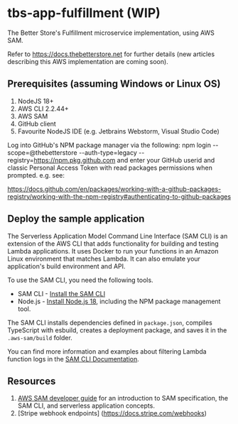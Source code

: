 # tbs-app-fulfillment (WIP)

The Better Store's Fulfillment  microservice implementation, using AWS SAM. 

Refer to https://docs.thebetterstore.net for further details (new articles describing this AWS implementation are coming soon).

## Prerequisites (assuming Windows or Linux OS)
1. NodeJS 18+
2. AWS CLI 2.2.44+
3. AWS SAM
4. GitHub client
5. Favourite NodeJS IDE (e.g. Jetbrains Webstorm, Visual Studio Code)

Log into GitHub's NPM package manager via the following:
npm login --scope=@thebetterstore --auth-type=legacy --registry=https://npm.pkg.github.com
and enter your GitHub userid and classic Personal Access Token with read packages permissions when prompted. e.g. see:

https://docs.github.com/en/packages/working-with-a-github-packages-registry/working-with-the-npm-registry#authenticating-to-github-packages



## Deploy the sample application

The Serverless Application Model Command Line Interface (SAM CLI) is an extension of the AWS CLI that adds functionality for building and testing Lambda applications. It uses Docker to run your functions in an Amazon Linux environment that matches Lambda. It can also emulate your application's build environment and API.

To use the SAM CLI, you need the following tools.

* SAM CLI - [Install the SAM CLI](https://docs.aws.amazon.com/serverless-application-model/latest/developerguide/serverless-sam-cli-install.html)
* Node.js - [Install Node.js 18](https://nodejs.org/en/), including the NPM package management tool.

The SAM CLI installs dependencies defined in `package.json`, compiles TypeScript with esbuild, creates a deployment package, and saves it in the `.aws-sam/build` folder.

You can find more information and examples about filtering Lambda function logs in the [SAM CLI Documentation](https://docs.aws.amazon.com/serverless-application-model/latest/developerguide/serverless-sam-cli-logging.html).

## Resources

1. [AWS SAM developer guide](https://docs.aws.amazon.com/serverless-application-model/latest/developerguide/what-is-sam.html) for an introduction to SAM specification, the SAM CLI, and serverless application concepts.
2. [Stripe webhook endpoints] (https://docs.stripe.com/webhooks)

